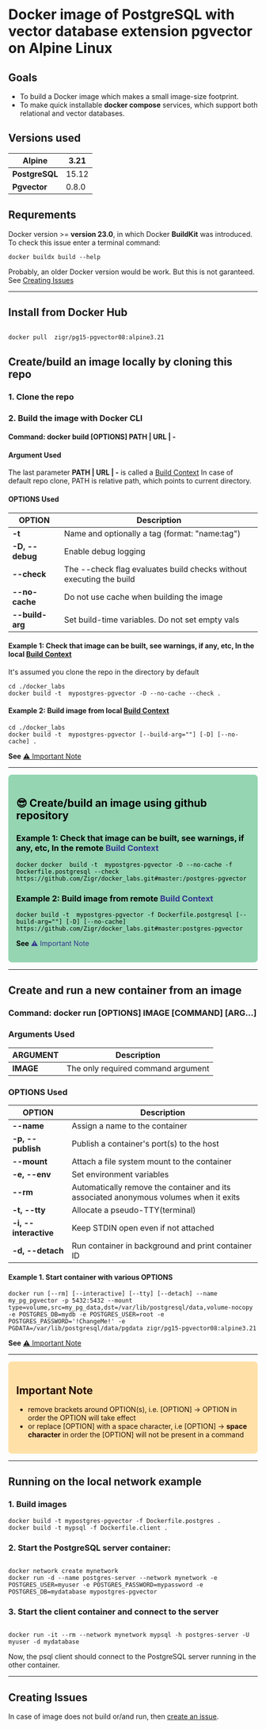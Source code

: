 # Docker image of PostgreSQL with vector database extension **pgvector** on Alpine Linux

<style type="text/css" media="screen">
.success{padding:1rem;border-radius:0.5em;background-color:#95d5b2;color:black}
.warn{padding:1rem;border-radius:0.5em;background-color:#ffe1a8;color:#250902}
.success a:link { color:#33348e; text-decoration: none; }
.success a:visited { color:#33348e; text-decoration: none; }
.success a:hover { color:#33348e; text-decoration: none; }
.success a:active { color:#7476b4; text-decoration: underline; }
</style>

## Goals

- To build a Docker image which makes a small image-size footprint.
- To make quick installable **docker compose** services, which support both relational and vector databases.

## Versions used

| **Alpine**     | 3.21  |
|----------------|-------|
| **PostgreSQL** | 15.12 |
| **Pgvector**   | 0.8.0 |

## Requrements

Docker version >= **version 23.0**,  in which Docker **BuildKit** was introduced. To check this issue enter a terminal command:

```shell
docker buildx build --help
```

Probably, an older Docker version would be work. But this is not garanteed. See [Creating Issues](#creating-issues)

---

## Install from Docker Hub

```shell

docker pull  zigr/pg15-pgvector08:alpine3.21

```

## Create/build an image locally  by cloning this repo

### 1. Clone the repo

### 2. Build the image with Docker CLI

#### Command:  docker build [OPTIONS] PATH | URL | -

#### Argument Used

The last parameter **PATH | URL | -**  is called a  [Build Context](https://docs.docker.com/build/concepts/context/)
In case of default repo clone, PATH is relative path, which points to current directory.

#### OPTIONS Used

| **OPTION**     | Description                                     |
|----------------|-------------------------------------------------|
|**-t**          | Name and optionally a tag (format: "name:tag")  |
|**-D, --debug** | Enable debug logging                            |
|**--check**     | The --check flag evaluates build checks without executing the build |
| **--no-cache** | Do not use cache when building the image        |
|**--build-arg** | Set build-time variables. Do not set empty vals |

#### Example 1: Check that image can be built, see warnings, if any, etc, In the local [Build Context](https://docs.docker.com/build/concepts/context/)

It's assumed you clone the repo in the directory by default

```shell
cd ./docker_labs
docker build -t  mypostgres-pgvector -D --no-cache --check .
```

#### Example 2: Build image from local [Build Context](https://docs.docker.com/build/concepts/context/)

```shell
cd ./docker_labs
docker build -t  mypostgres-pgvector [--build-arg=""] [-D] [--no-cache] .
```

**See** [⚠️ Important Note](#important-note)

---

<div class="success">

## 😎 Create/build an image using github repository

### Example 1: Check that image can be built, see warnings, if any, etc, In the remote [Build Context](https://docs.docker.com/build/concepts/context/)

```shell
docker docker  build -t  mypostgres-pgvector -D --no-cache -f Dockerfile.postgresql --check https://github.com/Zigr/docker_labs.git#master:/postgres-pgvector

```

### Example 2: Build image from remote [Build Context](https://docs.docker.com/build/concepts/context/)

```shell
docker build -t  mypostgres-pgvector -f Dockerfile.postgresql [--build-arg=""] [-D] [--no-cache] https://github.com/Zigr/docker_labs.git#master:postgres-pgvector

```

**See** [⚠️ Important Note](#important-note)

</div>

---

## Create and run a new container from an image

### Command:  docker run [OPTIONS] IMAGE [COMMAND] [ARG...]

### Arguments Used

|**ARGUMENT** | Description                       |
|-------------|-----------------------------------|
|**IMAGE**    | The only required command argument|

### OPTIONS Used

|**OPTION**       | Description                                 |
|-----------------|---------------------------------------------|
|**--name**        | Assign a name to the container             |
|**-p, --publish** | Publish a container's port(s) to the host  |
|**--mount**       | Attach a file system mount to the container|
|**-e, --env**     | Set environment variables                  |
|**--rm**          | Automatically remove the container and its associated anonymous volumes when it exits |
|**-t, --tty**     | Allocate a pseudo-TTY(terminal)            |
|**-i, --interactive** | Keep STDIN open even if not attached  |
|**-d, --detach**  | Run container in background and print container ID  |

#### Example 1. Start container with various OPTIONS

```shell
docker run [--rm] [--interactive] [--tty] [--detach] --name my_pg_pgvector -p 5432:5432 --mount type=volume,src=my_pg_data,dst=/var/lib/postgresql/data,volume-nocopy -e POSTGRES_DB=mydb -e POSTGRES_USER=root -e POSTGRES_PASSWORD='!ChangeMe!' -e PGDATA=/var/lib/postgresql/data/pgdata zigr/pg15-pgvector08:alpine3.21
```

**See** [⚠️ Important Note](#important-note)

---
<div class="warn" >

## Important Note

- remove brackets around OPTION(s), i.e. [OPTION] -> OPTION  in order the OPTION will take effect
- or replace [OPTION] with a space character, i.e [OPTION] -> **space character** in order the  [OPTION] will not be present in a command

</div>

---

## Running on the local network example

### 1. Build images

```shell
docker build -t mypostgres-pgvector -f Dockerfile.postgres .
docker build -t mypsql -f Dockerfile.client .

```

### 2. Start the PostgreSQL server container:

```shell

docker network create mynetwork
docker run -d --name postgres-server --network mynetwork -e POSTGRES_USER=myuser -e POSTGRES_PASSWORD=mypassword -e POSTGRES_DB=mydatabase mypostgres-pgvector

```

### 3. Start the client container and connect to the server

```shell

docker run -it --rm --network mynetwork mypsql -h postgres-server -U myuser -d mydatabase

```

Now, the psql client should connect to the PostgreSQL server running in the other container.

---

## Creating Issues

In case of image does not build or/and run, then  <a href="https://docs.github.com/en/issues/tracking-your-work-with-issues/using-issues/creating-an-issue" target="_blank" >create an issue</a>.
